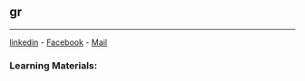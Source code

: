 ## gr
---
[linkedin](https://www.linkedin.com/in/george-bishay-31b426220/) - [Facebook](https://www.facebook.com/george.adel.35) - [Mail](george.bishay5@gmail.com)
### Learning Materials:
